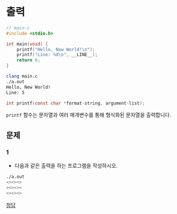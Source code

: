 # 출력

```c
// main.c
#include <stdio.h>

int main(void) {
    printf("Hello, New World!\n");
    printf("Line: %d\n", __LINE__);
    return 0;
}
```
```bash
clang main.c
./a.out
Hello, New World!
Line: 5
```

```c 
int printf(const char *format-string, argument-list);
```
`printf` 함수는 문자열과 여러 매개변수를 통해 형식화된 문자열을 출력합니다.

## 문제

### 1

- 다음과 같은 출력을 하는 프로그램을 작성하시오.
```bash
./a.out
<><><>
><><><
<><><>
```

[정답](https://github.com/JARAM2024/C-Study/blob/main/1.Encounter/1.Print/1.c)
